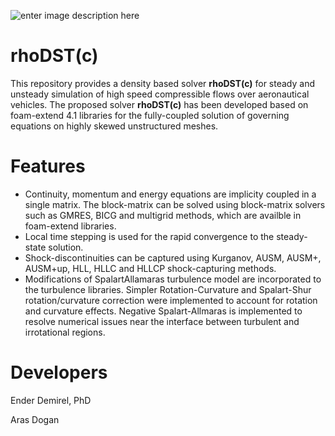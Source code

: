 ![enter image description here](https://user-images.githubusercontent.com/30440239/129488825-eb1f5388-fe71-45bf-9f60-6a9d69466836.jpg)

# rhoDST(c)
This repository provides a density based solver **rhoDST(c)** for steady and unsteady simulation of high speed compressible flows over aeronautical vehicles. The proposed solver **rhoDST(c)** has been developed based on  foam-extend 4.1  libraries for the fully-coupled solution of governing equations on highly skewed unstructured meshes. 
 

# Features

 - Continuity, momentum and energy equations are implicity coupled in a single matrix.  The block-matrix can be solved using block-matrix solvers such as GMRES, BICG and multigrid methods, which are availble in foam-extend libraries. 
 - Local time stepping is used for the rapid convergence to the steady-state solution. 
 - Shock-discontinuities can be captured using Kurganov, AUSM, AUSM+, AUSM+up, HLL, HLLC and HLLCP shock-capturing methods. 
 - Modifications of SpalartAllamaras turbulence model are incorporated to the turbulence libraries. Simpler Rotation-Curvature and Spalart-Shur rotation/curvature correction were implemented to account for rotation and curvature effects.  Negative Spalart-Allmaras is implemented to resolve numerical issues near the interface between turbulent and irrotational regions. 
 

# Developers

Ender Demirel, PhD

Aras Dogan


